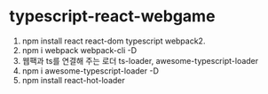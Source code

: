 # typescript-react-webgame

1. npm install react react-dom typescript webpack2.
2. npm i webpack webpack-cli -D
3. 웹팩과 ts를 연결해 주는 로더 ts-loader, awesome-typescript-loader
4. npm i awesome-typescript-loader -D
5. npm install react-hot-loader
